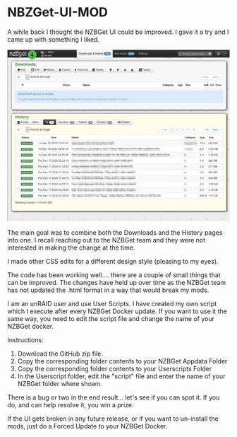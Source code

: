 # NBZGet-UI-MOD
 
 
 A while back I thought the NZBGet UI could be improved. I gave it a try and I came up with something I liked.
 
 ![](UI.png)
 
 The main goal was to combine both the Downloads and the History pages into one. I recall reaching out to the NZBGet team and they were not interested in making the change at the time.
  
 I made other CSS edits for a different design style (pleasing to my eyes).
 
 The code has been working well.... there are a couple of small things that can be improved. The changes have held up over time as the NZBGet team has not updated the .html format in a way that would break my mods.
 
 I am an unRAID user and use User Scripts. I have created my own script which I execute after every NZBGet Docker update. If you want to use it the same way, you need to edit the script file and change the name of your NZBGet docker. 
 
 Instructions:
 1. Download the GitHub zip file.
 2. Copy the corresponding folder contents to your NZBGet Appdata Folder
 3. Copy the corresponding folder contents to your Userscripts Folder 
 4. In the Userscript folder, edit the "script" file and enter the name of your NZBGet folder where shown.
 
 There is a bug or two in the end result... let's see if you can spot it. If you do, and can help resolve it, you win a prize.
 
 If the UI gets broken in any future release, or if you want to un-install the mods, just do a Forced Update to your NZBGet Docker.
 
 
 
 